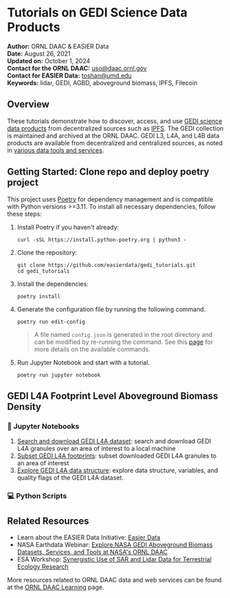 # Tutorials on GEDI Science Data Products

**Author:** ORNL DAAC & EASIER Data       
**Date:** August 26, 2021       
**Updated on:** October 1, 2024       
**Contact for the ORNL DAAC:** uso@daac.ornl.gov       
**Contact for EASIER Data:** toshan@umd.edu       
**Keywords:** lidar, GEDI, AGBD, aboveground biomass, IPFS, Filecoin       


## Overview      
These tutorials demonstrate how to discover, access, and use [GEDI science data products](https://daac.ornl.gov/gedi) from decentralized sources such as [IPFS](https://docs.ipfs.tech/concepts/what-is-ipfs/). The GEDI collection is maintained and archived at the ORNL DAAC. GEDI L3, L4A, and L4B data products are available from decentralized and centralized sources, as noted in [various data tools and services](services.md).

## Getting Started: Clone repo and deploy poetry project

This project uses [Poetry](https://python-poetry.org/) for dependency management and is compatible with Python versions >=3.11. To install all necessary dependencies, follow these steps:

1. Install Poetry if you haven't already:

   ```shell
   curl -sSL https://install.python-poetry.org | python3 -
   ```

2. Clone the repository:

   ```shell
   git clone https://github.com/easierdata/gedi_tutorials.git
   cd gedi_tutorials
   ```

3. Install the dependencies:

   ```shell
   poetry install
   ```

4. Generate the configuration file by running the following command.

    ```shell
    poetry run edit-config
    ```

   > A file named `config.json` is generated in the root directory and can be modified by re-running the command. See this [page](scripts/README.md/#4-poetry_cmdspy) for more details on the available commands.

5. Run Jupyter Notebook and start with a tutorial.
    
    ```shell
    poetry run jupyter notebook
    ``` 

## GEDI L4A Footprint Level Aboveground Biomass Density
### :green_book: Jupyter Notebooks 
1. [Search and download GEDI L4A dataset](1_gedi_l4a_search_download.ipynb): search and download GEDI L4A granules over an area of interest to a local machine
2. [Subset GEDI L4A footprints](2_gedi_l4a_subsets.ipynb): subset downloaded GEDI L4A granules to an area of interest
4. [Explore GEDI L4A data structure](3_gedi_l4a_exploring_data.ipynb): explore data structure, variables, and quality flags of the GEDI L4A dataset. 


### :computer: Python Scripts


## Related Resources

- Learn about the EASIER Data Initiative: [Easier Data](https://easierdata.org/about)
- NASA Earthdata Webinar: [Explore NASA GEDI Aboveground Biomass Datasets, Services, and Tools at NASA's ORNL DAAC](https://daac.ornl.gov/resources/tutorials/2022_earthdata_webinar/)
- ESA Workshop: [Synergistic Use of SAR and Lidar Data for Terrestrial Ecology Research](https://daac.ornl.gov/resources/workshops/esa-2021-workshop/)

More resources related to ORNL DAAC data and web services can be found at the [ORNL DAAC Learning](https://daac.ornl.gov/resources/learning/) page.